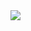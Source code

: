 <img src="https://capsule-render.vercel.app/api?type=cylinder&color=0:84fab0,100:8fd3f4&height=140&section=header&text=Hello%20I'm%20soomin&fontSize=85&animation=scaleIn"/>

